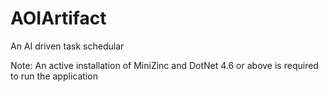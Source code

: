 # AOIArtifact
An AI driven task schedular

Note: An active installation of MiniZinc and DotNet 4.6 or above is required to run the application
